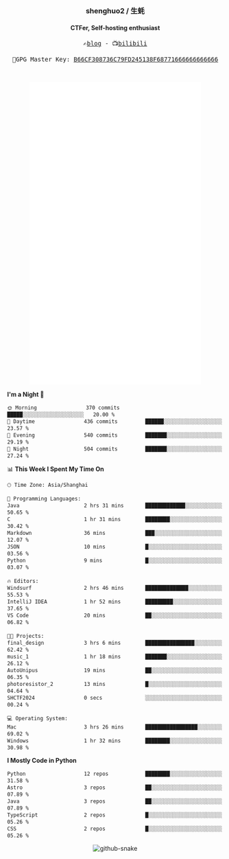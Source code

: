 <h3 align="center"> shenghuo2 / 生蚝 </h3>
<h4 align="center" >CTFer, Self-hosting enthusiast</h3>


<p align="center">
  <samp>
    ✍️<a href="https://blog.shenghuo2.top/">blog</a> -
    📺<a href="https://space.bilibili.com/85894935">bilibili</a>
  </samp>
</p>
<p align="center">
  <samp>
     🔐GPG Master Key: <a align="center" href="https://github.com/shenghuo2.gpg">B66CF308736C79FD245138F68771666666666666</a>
  </samp>
</p>
<br>
<p align="center">
  <a href="https://github.com/shenghuo2">
    <img width="400" align="top" src="https://github.com/shenghuo2/shenghuo2/blob/main/metrics.left.svg" />
  </a>
  <a href="https://github.com/shenghuo2">
    <img width="400" align="top" src="https://github.com/shenghuo2/shenghuo2/blob/main/metrics.right.svg" />
  </a>
</p>


<!--START_SECTION:waka-->
**I'm a Night 🦉** 

```text
🌞 Morning                370 commits         █████░░░░░░░░░░░░░░░░░░░░   20.00 % 
🌆 Daytime                436 commits         ██████░░░░░░░░░░░░░░░░░░░   23.57 % 
🌃 Evening                540 commits         ███████░░░░░░░░░░░░░░░░░░   29.19 % 
🌙 Night                  504 commits         ███████░░░░░░░░░░░░░░░░░░   27.24 % 
```


📊 **This Week I Spent My Time On** 

```text
🕑︎ Time Zone: Asia/Shanghai

💬 Programming Languages: 
Java                     2 hrs 31 mins       █████████████░░░░░░░░░░░░   50.65 % 
C                        1 hr 31 mins        ████████░░░░░░░░░░░░░░░░░   30.42 % 
Markdown                 36 mins             ███░░░░░░░░░░░░░░░░░░░░░░   12.07 % 
JSON                     10 mins             █░░░░░░░░░░░░░░░░░░░░░░░░   03.56 % 
Python                   9 mins              █░░░░░░░░░░░░░░░░░░░░░░░░   03.07 % 

🔥 Editors: 
Windsurf                 2 hrs 46 mins       ██████████████░░░░░░░░░░░   55.53 % 
IntelliJ IDEA            1 hr 52 mins        █████████░░░░░░░░░░░░░░░░   37.65 % 
VS Code                  20 mins             ██░░░░░░░░░░░░░░░░░░░░░░░   06.82 % 

🐱‍💻 Projects: 
final_design             3 hrs 6 mins        ████████████████░░░░░░░░░   62.42 % 
music_1                  1 hr 18 mins        ███████░░░░░░░░░░░░░░░░░░   26.12 % 
AutoUnipus               19 mins             ██░░░░░░░░░░░░░░░░░░░░░░░   06.35 % 
photoresistor_2          13 mins             █░░░░░░░░░░░░░░░░░░░░░░░░   04.64 % 
SHCTF2024                0 secs              ░░░░░░░░░░░░░░░░░░░░░░░░░   00.24 % 

💻 Operating System: 
Mac                      3 hrs 26 mins       █████████████████░░░░░░░░   69.02 % 
Windows                  1 hr 32 mins        ████████░░░░░░░░░░░░░░░░░   30.98 % 
```

**I Mostly Code in Python** 

```text
Python                   12 repos            ████████░░░░░░░░░░░░░░░░░   31.58 % 
Astro                    3 repos             ██░░░░░░░░░░░░░░░░░░░░░░░   07.89 % 
Java                     3 repos             ██░░░░░░░░░░░░░░░░░░░░░░░   07.89 % 
TypeScript               2 repos             █░░░░░░░░░░░░░░░░░░░░░░░░   05.26 % 
CSS                      2 repos             █░░░░░░░░░░░░░░░░░░░░░░░░   05.26 % 
```




<!--END_SECTION:waka-->


<div align="center">
  <picture>
    <source media="(prefers-color-scheme: dark)" srcset="https://gist.githubusercontent.com/shenghuo2/bfce20b14ab0484cef03bae6e60e0b3a/raw/github-snake-dark.svg" />
    <source media="(prefers-color-scheme: light)" srcset="https://gist.githubusercontent.com/shenghuo2/bfce20b14ab0484cef03bae6e60e0b3a/raw/github-snake.svg" />
    <img alt="github-snake" src="https://gist.githubusercontent.com/shenghuo2/bfce20b14ab0484cef03bae6e60e0b3a/raw/github-snake.svg" />
  </picture>
</div>

<!--
**shenghuo2/shenghuo2** is a ✨ _special_ ✨ repository because its `README.md` (this file) appears on your GitHub profile.

Here are some ideas to get you started:

- 🔭 I’m currently working on ...
- 🌱 I’m currently learning ...
- 👯 I’m looking to collaborate on ...
- 🤔 I’m looking for help with ...
- 💬 Ask me about ...
- 📫 How to reach me: ...
- 😄 Pronouns: ...
- ⚡ Fun fact: ...
-->
